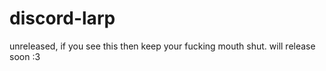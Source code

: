 # discord-larp
unreleased, if you see this then keep your fucking mouth shut. will release soon :3 

